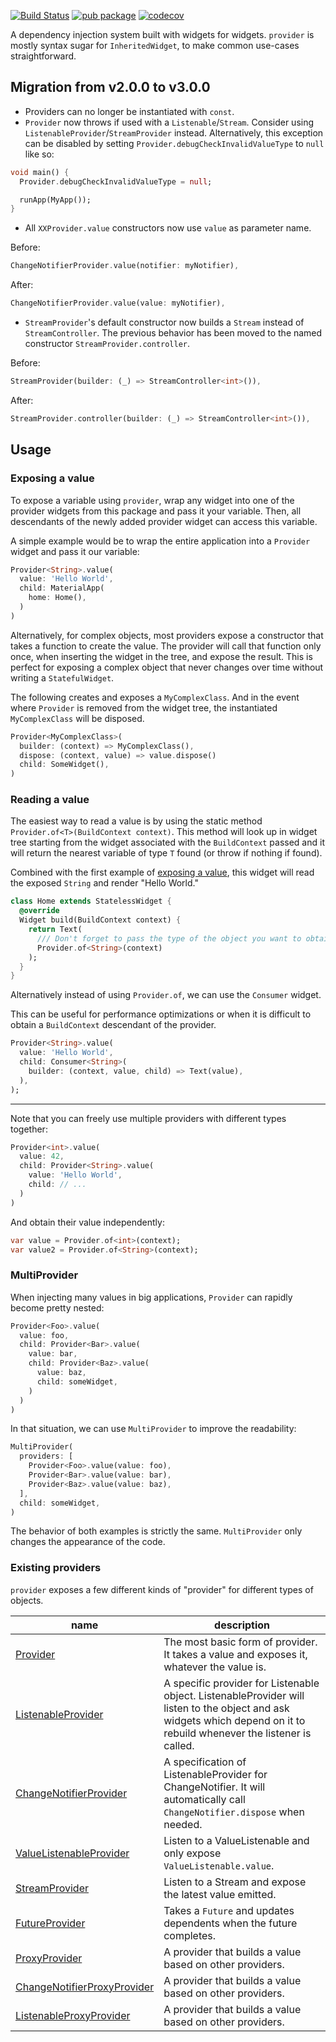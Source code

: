 [![Build Status](https://travis-ci.org/rrousselGit/provider.svg?branch=master)](https://travis-ci.org/rrousselGit/provider)
[![pub package](https://img.shields.io/pub/v/provider.svg)](https://pub.dartlang.org/packages/provider) [![codecov](https://codecov.io/gh/rrousselGit/provider/branch/master/graph/badge.svg)](https://codecov.io/gh/rrousselGit/provider)

A dependency injection system built with widgets for widgets. `provider` is mostly syntax sugar for `InheritedWidget`,
to make common use-cases straightforward.

## Migration from v2.0.0 to v3.0.0

- Providers can no longer be instantiated with `const`.
- `Provider` now throws if used with a `Listenable`/`Stream`.
  Consider using `ListenableProvider`/`StreamProvider` instead. Alternatively,
  this exception can be disabled by setting `Provider.debugCheckInvalidValueType`
  to `null` like so:

```dart
void main() {
  Provider.debugCheckInvalidValueType = null;

  runApp(MyApp());
}
```


- All `XXProvider.value` constructors now use `value` as parameter name.

Before:

```dart
ChangeNotifierProvider.value(notifier: myNotifier),
```

After:

```dart
ChangeNotifierProvider.value(value: myNotifier),
```

- `StreamProvider`'s default constructor now builds a `Stream` instead of `StreamController`. The previous behavior has been moved to the named constructor `StreamProvider.controller`.

Before:

```dart
StreamProvider(builder: (_) => StreamController<int>()),
```

After:

```dart
StreamProvider.controller(builder: (_) => StreamController<int>()),
```

## Usage

### Exposing a value

To expose a variable using `provider`, wrap any widget into one of the provider widgets from this package
and pass it your variable. Then, all descendants of the newly added provider widget can access this variable.

A simple example would be to wrap the entire application into a `Provider` widget and pass it our variable:

```dart
Provider<String>.value(
  value: 'Hello World',
  child: MaterialApp(
    home: Home(),
  )
)
```

Alternatively, for complex objects, most providers expose a constructor that takes a function to create the value.
The provider will call that function only once, when inserting the widget in the tree, and expose the result.
This is perfect for exposing a complex object that never changes over time without writing a `StatefulWidget`.

The following creates and exposes a `MyComplexClass`. And in the event where `Provider` is removed from the widget tree,
the instantiated `MyComplexClass` will be disposed.

```dart
Provider<MyComplexClass>(
  builder: (context) => MyComplexClass(),
  dispose: (context, value) => value.dispose()
  child: SomeWidget(),
)
```

### Reading a value

The easiest way to read a value is by using the static method `Provider.of<T>(BuildContext context)`. This method will look
up in widget tree starting from the widget associated with the `BuildContext` passed and it will return the nearest variable
of type `T` found (or throw if nothing if found).

Combined with the first example of [exposing a value](#exposing-a-value), this widget will read the exposed `String` and render "Hello World."

```dart
class Home extends StatelessWidget {
  @override
  Widget build(BuildContext context) {
    return Text(
      /// Don't forget to pass the type of the object you want to obtain to `Provider.of`!
      Provider.of<String>(context)
    );
  }
}
```

Alternatively instead of using `Provider.of`, we can use the `Consumer` widget.

This can be useful for performance optimizations or when it is difficult to obtain a `BuildContext` descendant of the provider.

```dart
Provider<String>.value(
  value: 'Hello World',
  child: Consumer<String>(
    builder: (context, value, child) => Text(value),
  ),
);
```

---

Note that you can freely use multiple providers with different types together:

```dart
Provider<int>.value(
  value: 42,
  child: Provider<String>.value(
    value: 'Hello World',
    child: // ...
  )
)
```

And obtain their value independently:

```dart
var value = Provider.of<int>(context);
var value2 = Provider.of<String>(context);
```

### MultiProvider

When injecting many values in big applications, `Provider` can rapidly become pretty nested:

```dart
Provider<Foo>.value(
  value: foo,
  child: Provider<Bar>.value(
    value: bar,
    child: Provider<Baz>.value(
      value: baz,
      child: someWidget,
    )
  )
)
```

In that situation, we can use `MultiProvider` to improve the readability:

```dart
MultiProvider(
  providers: [
    Provider<Foo>.value(value: foo),
    Provider<Bar>.value(value: bar),
    Provider<Baz>.value(value: baz),
  ],
  child: someWidget,
)
```

The behavior of both examples is strictly the same. `MultiProvider` only changes the appearance of the code.

### Existing providers

`provider` exposes a few different kinds of "provider" for different types of objects.

| name                                                                                                                          | description                                                                                                                                                            |
| ----------------------------------------------------------------------------------------------------------------------------- | ---------------------------------------------------------------------------------------------------------------------------------------------------------------------- |
| [Provider](https://pub.dartlang.org/documentation/provider/latest/provider/Provider-class.html)                               | The most basic form of provider. It takes a value and exposes it, whatever the value is.                                                                               |
| [ListenableProvider](https://pub.dartlang.org/documentation/provider/latest/provider/ListenableProvider-class.html)           | A specific provider for Listenable object. ListenableProvider will listen to the object and ask widgets which depend on it to rebuild whenever the listener is called. |
| [ChangeNotifierProvider](https://pub.dartlang.org/documentation/provider/latest/provider/ChangeNotifierProvider-class.html)   | A specification of ListenableProvider for ChangeNotifier. It will automatically call `ChangeNotifier.dispose` when needed.                                             |
| [ValueListenableProvider](https://pub.dartlang.org/documentation/provider/latest/provider/ValueListenableProvider-class.html) | Listen to a ValueListenable and only expose `ValueListenable.value`.                                                                                                   |
| [StreamProvider](https://pub.dartlang.org/documentation/provider/latest/provider/StreamProvider-class.html)                   | Listen to a Stream and expose the latest value emitted.                                                                                                                |
| [FutureProvider](https://pub.dartlang.org/documentation/provider/latest/provider/FutureProvider-class.html)                   | Takes a `Future` and updates dependents when the future completes.                                                                                                     |
| [ProxyProvider](https://pub.dev/documentation/provider/latest/provider/ProxyProvider-class.html)                              | A provider that builds a value based on other providers.                                                                                                     |
| [ChangeNotifierProxyProvider](https://pub.dev/documentation/provider/latest/provider/ChangeNotifierProxyProvider-class.html)   |A provider that builds a value based on other providers.                                                                                                    |                                                                            
| [ListenableProxyProvider](https://pub.dev/documentation/provider/latest/provider/ListenableProxyProvider-class.html)           |A provider that builds a value based on other providers.                                                                                                     |
